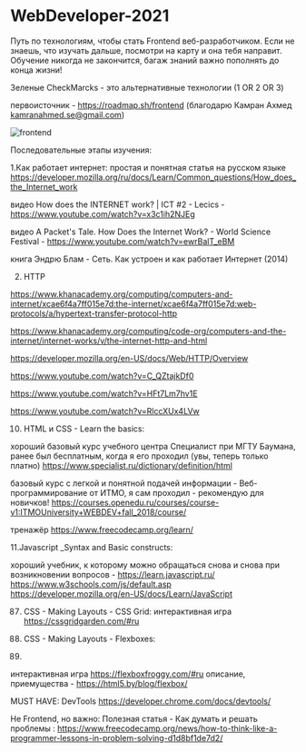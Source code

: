 # WebDeveloper-2021

Путь по технологиям, чтобы стать Frontend веб-разработчиком.
Если не знаешь, что изучать дальше, посмотри на карту и она тебя направит. 
Обучение никогда не закончится, багаж знаний важно пополнять до конца жизни!

Зеленые CheckMarcks - это альтернативные технологии (1 OR 2 OR 3)

первоисточник - https://roadmap.sh/frontend (благодарю Камран Ахмед <kamranahmed.se@gmail.com>)

![frontend](https://user-images.githubusercontent.com/34003808/113473562-aa140f00-9483-11eb-8adf-c942de35b5d4.png)

Последовательные этапы изучения:

1.Как работает интернет:
простая и понятная статья на русском языке https://developer.mozilla.org/ru/docs/Learn/Common_questions/How_does_the_Internet_work 

 видео How does the INTERNET work? | ICT #2 - Lecics -  https://www.youtube.com/watch?v=x3c1ih2NJEg 
 
 видео A Packet's Tale. How Does the Internet Work? - World Science Festival - https://www.youtube.com/watch?v=ewrBalT_eBM 
 
 книга Эндрю Блам - Сеть. Как устроен и как работает Интернет (2014)
 
 2. HTTP
 
 https://www.khanacademy.org/computing/computers-and-internet/xcae6f4a7ff015e7d:the-internet/xcae6f4a7ff015e7d:web-protocols/a/hypertext-transfer-protocol-http
 
 https://www.khanacademy.org/computing/code-org/computers-and-the-internet/internet-works/v/the-internet-http-and-html
 
 https://developer.mozilla.org/en-US/docs/Web/HTTP/Overview
 
 https://www.youtube.com/watch?v=C_QZtajkDf0
 
 https://www.youtube.com/watch?v=HFt7Lm7hv1E
 
 https://www.youtube.com/watch?v=RlccXUx4LVw

10. HTML и CSS - Learn the basics:

хороший базовый курс учебного центра Специалист при МГТУ Баумана, ранее был бесплатным, когда я его проходил (увы, теперь только платно) 
https://www.specialist.ru/dictionary/definition/html

базовый курс с легкой и понятной подачей информации -  Веб-программирование от ИТМО, я сам проходил - рекомендую для новичков! https://courses.openedu.ru/courses/course-v1:ITMOUniversity+WEBDEV+fall_2018/course/

тренажёр https://www.freecodecamp.org/learn/

11.Javascript _Syntax and Basic constructs:

хороший учебник, к которому можно обращаться снова и снова при возникновении вопросов - https://learn.javascript.ru/ 
https://www.w3schools.com/js/default.asp
https://developer.mozilla.org/en-US/docs/Learn/JavaScript

87. CSS - Making Layouts - CSS Grid:
интерактивная игра https://cssgridgarden.com/#ru

88. CSS - Making Layouts - Flexboxes:
89. 
интерактивная игра https://flexboxfroggy.com/#ru
описание, приемущества - https://html5.by/blog/flexbox/

MUST HAVE:
DevTools https://developer.chrome.com/docs/devtools/

Не Frontend, но важно:
Полезная статья - Как думать и решать проблемы :
https://www.freecodecamp.org/news/how-to-think-like-a-programmer-lessons-in-problem-solving-d1d8bf1de7d2/


